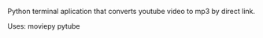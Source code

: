 Python terminal aplication that converts youtube video to mp3 by direct link.

Uses:
moviepy
pytube
